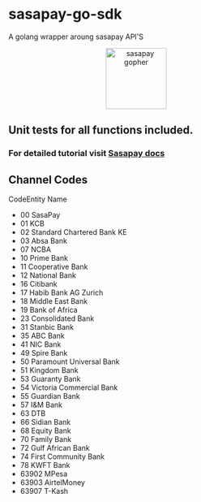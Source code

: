 # sasapay-go-sdk
A golang wrapper aroung sasapay API'S
<p align="center">
   <img src="https://user-images.githubusercontent.com/45265245/215266550-3d53672f-0321-49de-a8a4-76ade4085a08.jpg" width="120" height="120" alt="sasapay gopher">
</p>

## Unit tests for all functions included.

### For detailed tutorial visit [Sasapay docs](https://docs.sasapay.app/docs/products/introduction)

## Channel Codes
   <p>CodeEntity Name</p>
   <ul>
   <li>00 SasaPay</li><li>01 KCB</li><li>02 Standard Chartered Bank KE</li><li>03 Absa Bank</li><li>07 NCBA</li><li>10 Prime Bank</li><li>11 Cooperative Bank</li><li>12 National Bank</li><li>16 Citibank</li><li>17 Habib Bank AG Zurich</li><li>18 Middle East Bank</li><li>19 Bank of Africa</li><li>23 Consolidated Bank</li><li>31 Stanbic Bank</li><li>35 ABC Bank</li><li>41 NIC Bank</li><li>49 Spire Bank</li><li>50 Paramount Universal Bank</li><li>51 Kingdom Bank</li><li>53 Guaranty Bank</li><li>54 Victoria Commercial Bank</li><li>55 Guardian Bank</li><li>57 I&amp;M Bank</li><li>63 DTB</li><li>66 Sidian Bank</li><li>68 Equity Bank</li><li>70 Family Bank</li><li>72 Gulf African Bank</li><li>74 First Community Bank</li><li>78 KWFT Bank</li><li>63902 MPesa</li><li>63903 AirtelMoney</li><li>63907 T-Kash</li>
   </ul>